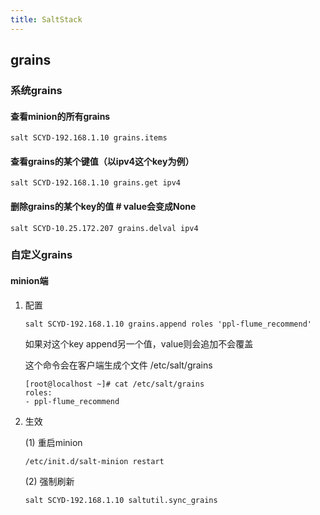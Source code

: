 ```yaml
---
title: SaltStack
---
```


## grains
### 系统grains

#### 查看minion的所有grains

```shell
salt SCYD-192.168.1.10 grains.items
```

#### 查看grains的某个键值（以ipv4这个key为例）

```shell
salt SCYD-192.168.1.10 grains.get ipv4
```

#### 删除grains的某个key的值 # value会变成None

```shell
salt SCYD-10.25.172.207 grains.delval ipv4
```



### 自定义grains
#### minion端

1. 配置

   ```shell
   salt SCYD-192.168.1.10 grains.append roles 'ppl-flume_recommend'
   ```

   如果对这个key append另一个值，value则会追加不会覆盖

   这个命令会在客户端生成个文件 /etc/salt/grains

   ```shell
   [root@localhost ~]# cat /etc/salt/grains
   roles:
   - ppl-flume_recommend
   ```

2. 生效

   (1) 重启minion

   ```shell
   /etc/init.d/salt-minion restart
   ```

   (2) 强制刷新

   ```shell
   salt SCYD-192.168.1.10 saltutil.sync_grains
   ```

   